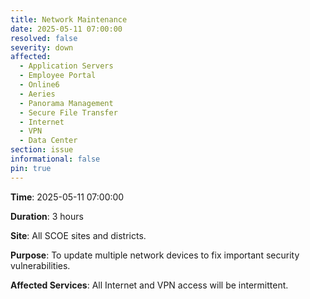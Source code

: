 ```yaml
---
title: Network Maintenance
date: 2025-05-11 07:00:00
resolved: false
severity: down
affected:
  - Application Servers
  - Employee Portal
  - Online6
  - Aeries
  - Panorama Management
  - Secure File Transfer
  - Internet
  - VPN
  - Data Center
section: issue
informational: false
pin: true
---
```


**Time**: 2025-05-11 07:00:00

**Duration**: 3 hours

**Site**: All SCOE sites and districts.

**Purpose**: To update multiple network devices to fix important security vulnerabilities.

**Affected Services**: All Internet and VPN access  will be intermittent.

